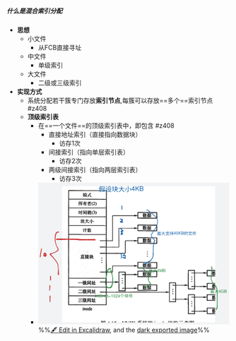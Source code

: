 ##### 什么是混合索引分配
- **思想**
	- 小文件
		- 从FCB直接寻址
	- 中文件
		- 单级索引
	- 大文件
		- 二级或三级索引
- **实现方式**
	- 系统分配若干簇专门存放**索引节点**,每簇可以存放==多个==索引节点 #z408 
	- **顶级索引表**
		- 在==一个文件==的顶级索引表中，即包含 #z408 
			- 直接地址索引（直接指向数据块）
				- 访存1次
			- 间接索引（指向单层索引表）
				- 访存2次
			- 两级间接索引（指向两层索引表）
				- 访存3次
		- ![](attachments/%E6%96%87%E4%BB%B6%E7%89%A9%E7%90%86%E7%BB%93%E6%9E%84-%E6%B7%B7%E5%90%88%E7%B4%A2%E5%BC%95%E5%88%86%E9%85%8D%202022-11-21%2014.38.43.excalidraw.svg)
%%[🖋 Edit in Excalidraw](attachments/%E6%96%87%E4%BB%B6%E7%89%A9%E7%90%86%E7%BB%93%E6%9E%84-%E6%B7%B7%E5%90%88%E7%B4%A2%E5%BC%95%E5%88%86%E9%85%8D%202022-11-21%2014.38.43.excalidraw.md), and the [dark exported image](attachments/%E6%96%87%E4%BB%B6%E7%89%A9%E7%90%86%E7%BB%93%E6%9E%84-%E6%B7%B7%E5%90%88%E7%B4%A2%E5%BC%95%E5%88%86%E9%85%8D%202022-11-21%2014.38.43.excalidraw.dark.svg)%%